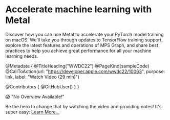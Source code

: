 # Accelerate machine learning with Metal

Discover how you can use Metal to accelerate your PyTorch model training on macOS. We'll take you through updates to TensorFlow training support, explore the latest features and operations of MPS Graph, and share best practices to help you achieve great performance for all your machine learning needs.

@Metadata {
   @TitleHeading("WWDC22")
   @PageKind(sampleCode)
   @CallToAction(url: "https://developer.apple.com/wwdc22/10063", purpose: link, label: "Watch Video (29 min)")

   @Contributors {
      @GitHubUser(<replace this with your GitHub handle>)
   }
}

😱 "No Overview Available!"

Be the hero to change that by watching the video and providing notes! It's super easy:
 [Learn More…](https://wwdcnotes.github.io/WWDCNotes/documentation/wwdcnotes/contributing)
